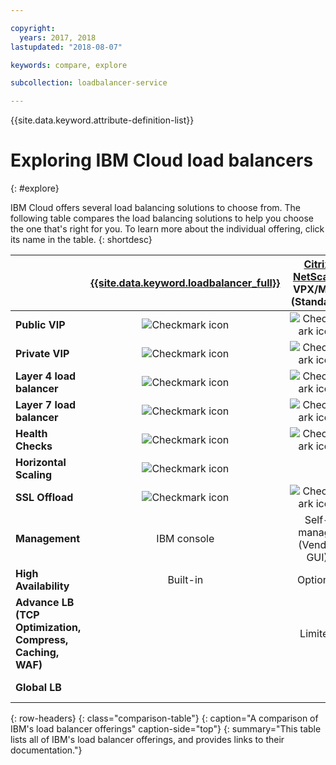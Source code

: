 ```yaml
---

copyright:
  years: 2017, 2018
lastupdated: "2018-08-07"

keywords: compare, explore

subcollection: loadbalancer-service

---
```


{{site.data.keyword.attribute-definition-list}}

# Exploring IBM Cloud load balancers
{: #explore}

IBM Cloud offers several load balancing solutions to choose from. The following table compares the load balancing solutions to help you choose the one that's right for you. To learn more about the individual offering, click its name in the table.
{: shortdesc}


|        | [{{site.data.keyword.loadbalancer_full}}](/docs/loadbalancer-service?topic=loadbalancer-service-getting-started)|  [Citrix NetScaler](/docs/citrix-netscaler-vpx?topic=citrix-netscaler-vpx-getting-started) VPX/MPX (Standard)| [Citrix NetScaler](/docs/citrix-netscaler-vpx?topic=citrix-netscaler-vpx-getting-started) VPX/MPX (Platinum) |
|------- | :------: | :------: | :------: |
|**Public VIP**|![Checkmark icon](../../icons/checkmark-icon.svg)|![Checkmark icon](../../icons/checkmark-icon.svg)|![Checkmark icon](../../icons/checkmark-icon.svg) |
|**Private VIP**|![Checkmark icon](../../icons/checkmark-icon.svg)|![Checkmark icon](../../icons/checkmark-icon.svg)|![Checkmark icon](../../icons/checkmark-icon.svg) |
|**Layer 4 load balancer**|![Checkmark icon](../../icons/checkmark-icon.svg)|![Checkmark icon](../../icons/checkmark-icon.svg)|![Checkmark icon](../../icons/checkmark-icon.svg) |
|**Layer 7 load balancer**|![Checkmark icon](../../icons/checkmark-icon.svg)|![Checkmark icon](../../icons/checkmark-icon.svg)|![Checkmark icon](../../icons/checkmark-icon.svg) |
|**Health Checks**|![Checkmark icon](../../icons/checkmark-icon.svg)|![Checkmark icon](../../icons/checkmark-icon.svg)|![Checkmark icon](../../icons/checkmark-icon.svg) |
|**Horizontal Scaling**|![Checkmark icon](../../icons/checkmark-icon.svg)| | |
|**SSL Offload**|![Checkmark icon](../../icons/checkmark-icon.svg)|![Checkmark icon](../../icons/checkmark-icon.svg)|![Checkmark icon](../../icons/checkmark-icon.svg) |
|**Management**|IBM console|Self-manage (Vendor GUI)|Self-manage (Vendor GUI) |
|**High Availability**|Built-in|Optional|Optional |
|**Advance LB (TCP Optimization, Compress, Caching, WAF)**| |Limited|![Checkmark icon](../../icons/checkmark-icon.svg)|
|**Global LB**| | |![Checkmark icon](../../icons/checkmark-icon.svg) |
{: row-headers}
{: class="comparison-table"}
{: caption="A comparison of IBM's load balancer offerings" caption-side="top"}
{: summary="This table lists all of IBM's load balancer offerings, and provides links to their documentation."}
